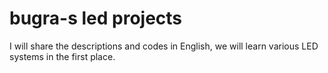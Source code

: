 # bugra-s led projects
I will share the descriptions and codes in English, we will learn various LED systems in the first place.
